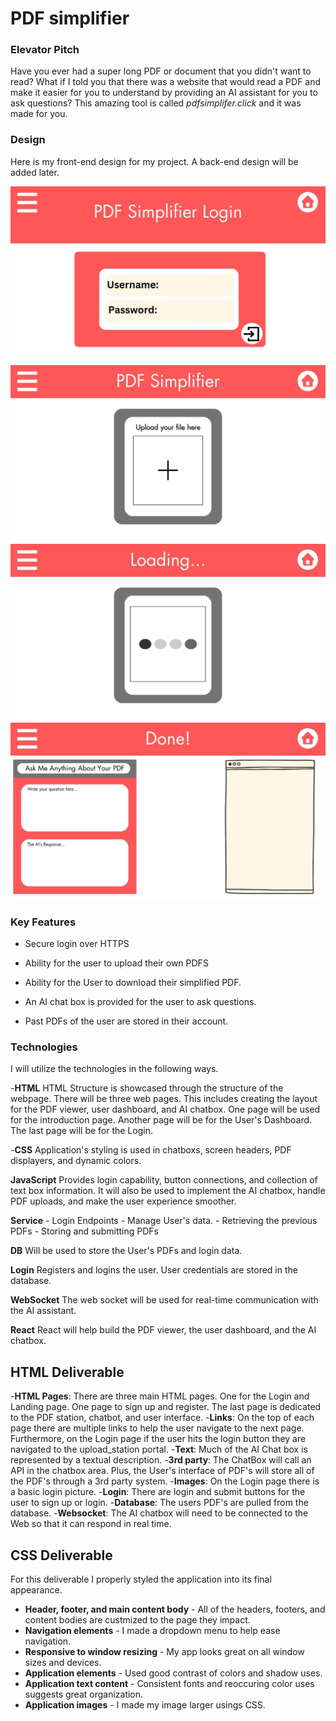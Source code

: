 # PDF simplifier

### Elevator Pitch
Have you ever had a super long PDF or document that you didn't want to read? What if I told you that there was a website that would read a PDF and make it easier for you to understand by providing an AI assistant for you to ask questions? This amazing tool is called *pdfsimplifer.click* and it was made for you.


### Design
Here is my front-end design for my project. A back-end design will be added later.

![Mock](images/1.jpg)
![Mock](images/2.jpg)
![Mock](images/3.jpg)
![Mock](images/4.jpg)

### Key Features

- Secure login over HTTPS

- Ability for the user to upload their own PDFS

- Ability for the User to download their simplified PDF.

- An AI chat box is provided for the user to ask questions.

- Past PDFs of the user are stored in their account.

### Technologies
I will utilize the technologies in the following ways.

-**HTML** HTML Structure is showcased through the structure of the webpage. There will be three web pages. This includes creating the layout for the PDF viewer, user dashboard, and AI chatbox. One page will be used for the introduction page. Another page will be for the User's Dashboard. The last page will be for the Login.

-**CSS** Application's styling is used in chatboxs, screen headers, PDF displayers, and dynamic colors. 

**JavaScript** Provides login capability, button connections, and collection of text box information. It will also be used to implement the AI chatbox, handle PDF uploads, and make the user experience smoother.

**Service**
    - Login Endpoints
    - Manage User's data.
    - Retrieving the previous PDFs
    - Storing and submitting PDFs

**DB** Will be used to store the User's PDFs and login data.

**Login** Registers and logins the user. User credentials are stored in the database.

**WebSocket** The web socket will be used for real-time communication with the AI assistant.

**React** React will help build the PDF viewer, the user dashboard, and the AI chatbox.


## HTML Deliverable

-**HTML Pages**: There are three main HTML pages. One for the Login and Landing page. One page to sign up and register. The last page is dedicated to the PDF station, chatbot, and user interface.
-**Links**: On the top of each page there are multiple links to help the user navigate to the next page. Furthermore, on the Login page if the user hits the login button they are navigated to the upload_station portal.
-**Text**: Much of the AI Chat box is represented by a textual description.
-**3rd party**: The ChatBox will call an API in the chatbox area. Plus, the User's interface of PDF's will store all of the PDF's through a 3rd party system.
-**Images**: On the Login page there is a basic login picture.
-**Login**: There are login and submit buttons for the user to sign up or login.
-**Database**: The users PDF's are pulled from the database. 
-**Websocket**: The AI chatbox will need to be connected to the Web so that it can respond in real time.

## CSS Deliverable
For this deliverable I properly styled the application into its final appearance.

- **Header, footer, and main content body** - All of the headers, footers, and content bodies are custmized to the page they impact.
- **Navigation elements** - I made a dropdown menu to help ease navigation.
- **Responsive to window resizing** - My app looks great on all window sizes and devices.
- **Application elements** - Used good contrast of colors and shadow uses.
- **Application text content** - Consistent fonts and reoccuring color uses suggests great organization.
- **Application images** - I made my image larger usings CSS.